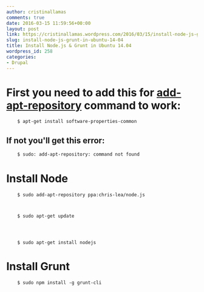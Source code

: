 ```yaml
---
author: cristinallamas
comments: true
date: 2016-03-15 11:59:56+00:00
layout: post
link: https://cristinallamas.wordpress.com/2016/03/15/install-node-js-grunt-in-ubuntu-14-04/
slug: install-node-js-grunt-in-ubuntu-14-04
title: Install Node.js & Grunt in Ubuntu 14.04
wordpress_id: 258
categories:
- Drupal
---
```


# First you need to add this for [add-apt-repository](http://manpages.ubuntu.com/manpages/natty/man1/add-apt-repository.1.html) command to work:



```bash  
    $ apt-get install software-properties-common
```




## If not you'll get this error:



```bash
    $ sudo: add-apt-repository: command not found
```




# Install Node



```
    $ sudo add-apt-repository ppa:chris-lea/node.js


    
    $ sudo apt-get update



    
    $ sudo apt-get install nodejs
```



# Install Grunt



```
    $ sudo npm install -g grunt-cli
```

